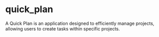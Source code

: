 # quick_plan
A Quick Plan is an application designed to efficiently manage projects, allowing users to create tasks within specific projects.
